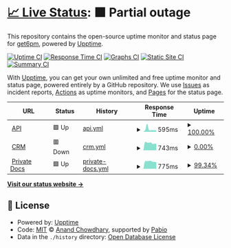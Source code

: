 # [📈 Live Status](https://status.get6pm.com): <!--live status--> **🟧 Partial outage**

This repository contains the open-source uptime monitor and status page for [get6pm](https://status.get6pm.com), powered by [Upptime](https://github.com/upptime/upptime).

[![Uptime CI](https://github.com/get6pm/uptime/workflows/Uptime%20CI/badge.svg)](https://github.com/get6pm/uptime/actions?query=workflow%3A%22Uptime+CI%22)
[![Response Time CI](https://github.com/get6pm/uptime/workflows/Response%20Time%20CI/badge.svg)](https://github.com/get6pm/uptime/actions?query=workflow%3A%22Response+Time+CI%22)
[![Graphs CI](https://github.com/get6pm/uptime/workflows/Graphs%20CI/badge.svg)](https://github.com/get6pm/uptime/actions?query=workflow%3A%22Graphs+CI%22)
[![Static Site CI](https://github.com/get6pm/uptime/workflows/Static%20Site%20CI/badge.svg)](https://github.com/get6pm/uptime/actions?query=workflow%3A%22Static+Site+CI%22)
[![Summary CI](https://github.com/get6pm/uptime/workflows/Summary%20CI/badge.svg)](https://github.com/get6pm/uptime/actions?query=workflow%3A%22Summary+CI%22)

With [Upptime](https://upptime.js.org), you can get your own unlimited and free uptime monitor and status page, powered entirely by a GitHub repository. We use [Issues](https://github.com/get6pm/uptime/issues) as incident reports, [Actions](https://github.com/get6pm/uptime/actions) as uptime monitors, and [Pages](https://status.get6pm.com) for the status page.

<!--start: status pages-->
<!-- This summary is generated by Upptime (https://github.com/upptime/upptime) -->
<!-- Do not edit this manually, your changes will be overwritten -->
<!-- prettier-ignore -->
| URL | Status | History | Response Time | Uptime |
| --- | ------ | ------- | ------------- | ------ |
| <img alt="" src="https://icons.duckduckgo.com/ip3/api.get6pm.com.ico" height="13"> [API](https://api.get6pm.com/v1/health) | 🟩 Up | [api.yml](https://github.com/get6pm/uptime/commits/HEAD/history/api.yml) | <details><summary><img alt="Response time graph" src="./graphs/api/response-time-week.png" height="20"> 595ms</summary><br><a href="https://status.get6pm.com/history/api"><img alt="Response time 1315" src="https://img.shields.io/endpoint?url=https%3A%2F%2Fraw.githubusercontent.com%2Fget6pm%2Fuptime%2FHEAD%2Fapi%2Fapi%2Fresponse-time.json"></a><br><a href="https://status.get6pm.com/history/api"><img alt="24-hour response time 629" src="https://img.shields.io/endpoint?url=https%3A%2F%2Fraw.githubusercontent.com%2Fget6pm%2Fuptime%2FHEAD%2Fapi%2Fapi%2Fresponse-time-day.json"></a><br><a href="https://status.get6pm.com/history/api"><img alt="7-day response time 595" src="https://img.shields.io/endpoint?url=https%3A%2F%2Fraw.githubusercontent.com%2Fget6pm%2Fuptime%2FHEAD%2Fapi%2Fapi%2Fresponse-time-week.json"></a><br><a href="https://status.get6pm.com/history/api"><img alt="30-day response time 1411" src="https://img.shields.io/endpoint?url=https%3A%2F%2Fraw.githubusercontent.com%2Fget6pm%2Fuptime%2FHEAD%2Fapi%2Fapi%2Fresponse-time-month.json"></a><br><a href="https://status.get6pm.com/history/api"><img alt="1-year response time 1315" src="https://img.shields.io/endpoint?url=https%3A%2F%2Fraw.githubusercontent.com%2Fget6pm%2Fuptime%2FHEAD%2Fapi%2Fapi%2Fresponse-time-year.json"></a></details> | <details><summary><a href="https://status.get6pm.com/history/api">100.00%</a></summary><a href="https://status.get6pm.com/history/api"><img alt="All-time uptime 99.98%" src="https://img.shields.io/endpoint?url=https%3A%2F%2Fraw.githubusercontent.com%2Fget6pm%2Fuptime%2FHEAD%2Fapi%2Fapi%2Fuptime.json"></a><br><a href="https://status.get6pm.com/history/api"><img alt="24-hour uptime 100.00%" src="https://img.shields.io/endpoint?url=https%3A%2F%2Fraw.githubusercontent.com%2Fget6pm%2Fuptime%2FHEAD%2Fapi%2Fapi%2Fuptime-day.json"></a><br><a href="https://status.get6pm.com/history/api"><img alt="7-day uptime 100.00%" src="https://img.shields.io/endpoint?url=https%3A%2F%2Fraw.githubusercontent.com%2Fget6pm%2Fuptime%2FHEAD%2Fapi%2Fapi%2Fuptime-week.json"></a><br><a href="https://status.get6pm.com/history/api"><img alt="30-day uptime 100.00%" src="https://img.shields.io/endpoint?url=https%3A%2F%2Fraw.githubusercontent.com%2Fget6pm%2Fuptime%2FHEAD%2Fapi%2Fapi%2Fuptime-month.json"></a><br><a href="https://status.get6pm.com/history/api"><img alt="1-year uptime 99.98%" src="https://img.shields.io/endpoint?url=https%3A%2F%2Fraw.githubusercontent.com%2Fget6pm%2Fuptime%2FHEAD%2Fapi%2Fapi%2Fuptime-year.json"></a></details>
| <img alt="" src="https://icons.duckduckgo.com/ip3/20.rp.get6pm.com.ico" height="13"> [CRM](https://20.rp.get6pm.com) | 🟥 Down | [crm.yml](https://github.com/get6pm/uptime/commits/HEAD/history/crm.yml) | <details><summary><img alt="Response time graph" src="./graphs/crm/response-time-week.png" height="20"> 743ms</summary><br><a href="https://status.get6pm.com/history/crm"><img alt="Response time 2800" src="https://img.shields.io/endpoint?url=https%3A%2F%2Fraw.githubusercontent.com%2Fget6pm%2Fuptime%2FHEAD%2Fapi%2Fcrm%2Fresponse-time.json"></a><br><a href="https://status.get6pm.com/history/crm"><img alt="24-hour response time 819" src="https://img.shields.io/endpoint?url=https%3A%2F%2Fraw.githubusercontent.com%2Fget6pm%2Fuptime%2FHEAD%2Fapi%2Fcrm%2Fresponse-time-day.json"></a><br><a href="https://status.get6pm.com/history/crm"><img alt="7-day response time 743" src="https://img.shields.io/endpoint?url=https%3A%2F%2Fraw.githubusercontent.com%2Fget6pm%2Fuptime%2FHEAD%2Fapi%2Fcrm%2Fresponse-time-week.json"></a><br><a href="https://status.get6pm.com/history/crm"><img alt="30-day response time 773" src="https://img.shields.io/endpoint?url=https%3A%2F%2Fraw.githubusercontent.com%2Fget6pm%2Fuptime%2FHEAD%2Fapi%2Fcrm%2Fresponse-time-month.json"></a><br><a href="https://status.get6pm.com/history/crm"><img alt="1-year response time 2800" src="https://img.shields.io/endpoint?url=https%3A%2F%2Fraw.githubusercontent.com%2Fget6pm%2Fuptime%2FHEAD%2Fapi%2Fcrm%2Fresponse-time-year.json"></a></details> | <details><summary><a href="https://status.get6pm.com/history/crm">0.00%</a></summary><a href="https://status.get6pm.com/history/crm"><img alt="All-time uptime 36.20%" src="https://img.shields.io/endpoint?url=https%3A%2F%2Fraw.githubusercontent.com%2Fget6pm%2Fuptime%2FHEAD%2Fapi%2Fcrm%2Fuptime.json"></a><br><a href="https://status.get6pm.com/history/crm"><img alt="24-hour uptime 0.00%" src="https://img.shields.io/endpoint?url=https%3A%2F%2Fraw.githubusercontent.com%2Fget6pm%2Fuptime%2FHEAD%2Fapi%2Fcrm%2Fuptime-day.json"></a><br><a href="https://status.get6pm.com/history/crm"><img alt="7-day uptime 0.00%" src="https://img.shields.io/endpoint?url=https%3A%2F%2Fraw.githubusercontent.com%2Fget6pm%2Fuptime%2FHEAD%2Fapi%2Fcrm%2Fuptime-week.json"></a><br><a href="https://status.get6pm.com/history/crm"><img alt="30-day uptime 1.38%" src="https://img.shields.io/endpoint?url=https%3A%2F%2Fraw.githubusercontent.com%2Fget6pm%2Fuptime%2FHEAD%2Fapi%2Fcrm%2Fuptime-month.json"></a><br><a href="https://status.get6pm.com/history/crm"><img alt="1-year uptime 36.20%" src="https://img.shields.io/endpoint?url=https%3A%2F%2Fraw.githubusercontent.com%2Fget6pm%2Fuptime%2FHEAD%2Fapi%2Fcrm%2Fuptime-year.json"></a></details>
| <img alt="" src="https://icons.duckduckgo.com/ip3/docs.rp.get6pm.com.ico" height="13"> [Private Docs](https://docs.rp.get6pm.com) | 🟩 Up | [private-docs.yml](https://github.com/get6pm/uptime/commits/HEAD/history/private-docs.yml) | <details><summary><img alt="Response time graph" src="./graphs/private-docs/response-time-week.png" height="20"> 775ms</summary><br><a href="https://status.get6pm.com/history/private-docs"><img alt="Response time 3173" src="https://img.shields.io/endpoint?url=https%3A%2F%2Fraw.githubusercontent.com%2Fget6pm%2Fuptime%2FHEAD%2Fapi%2Fprivate-docs%2Fresponse-time.json"></a><br><a href="https://status.get6pm.com/history/private-docs"><img alt="24-hour response time 812" src="https://img.shields.io/endpoint?url=https%3A%2F%2Fraw.githubusercontent.com%2Fget6pm%2Fuptime%2FHEAD%2Fapi%2Fprivate-docs%2Fresponse-time-day.json"></a><br><a href="https://status.get6pm.com/history/private-docs"><img alt="7-day response time 775" src="https://img.shields.io/endpoint?url=https%3A%2F%2Fraw.githubusercontent.com%2Fget6pm%2Fuptime%2FHEAD%2Fapi%2Fprivate-docs%2Fresponse-time-week.json"></a><br><a href="https://status.get6pm.com/history/private-docs"><img alt="30-day response time 772" src="https://img.shields.io/endpoint?url=https%3A%2F%2Fraw.githubusercontent.com%2Fget6pm%2Fuptime%2FHEAD%2Fapi%2Fprivate-docs%2Fresponse-time-month.json"></a><br><a href="https://status.get6pm.com/history/private-docs"><img alt="1-year response time 3173" src="https://img.shields.io/endpoint?url=https%3A%2F%2Fraw.githubusercontent.com%2Fget6pm%2Fuptime%2FHEAD%2Fapi%2Fprivate-docs%2Fresponse-time-year.json"></a></details> | <details><summary><a href="https://status.get6pm.com/history/private-docs">99.34%</a></summary><a href="https://status.get6pm.com/history/private-docs"><img alt="All-time uptime 97.36%" src="https://img.shields.io/endpoint?url=https%3A%2F%2Fraw.githubusercontent.com%2Fget6pm%2Fuptime%2FHEAD%2Fapi%2Fprivate-docs%2Fuptime.json"></a><br><a href="https://status.get6pm.com/history/private-docs"><img alt="24-hour uptime 95.37%" src="https://img.shields.io/endpoint?url=https%3A%2F%2Fraw.githubusercontent.com%2Fget6pm%2Fuptime%2FHEAD%2Fapi%2Fprivate-docs%2Fuptime-day.json"></a><br><a href="https://status.get6pm.com/history/private-docs"><img alt="7-day uptime 99.34%" src="https://img.shields.io/endpoint?url=https%3A%2F%2Fraw.githubusercontent.com%2Fget6pm%2Fuptime%2FHEAD%2Fapi%2Fprivate-docs%2Fuptime-week.json"></a><br><a href="https://status.get6pm.com/history/private-docs"><img alt="30-day uptime 99.85%" src="https://img.shields.io/endpoint?url=https%3A%2F%2Fraw.githubusercontent.com%2Fget6pm%2Fuptime%2FHEAD%2Fapi%2Fprivate-docs%2Fuptime-month.json"></a><br><a href="https://status.get6pm.com/history/private-docs"><img alt="1-year uptime 97.36%" src="https://img.shields.io/endpoint?url=https%3A%2F%2Fraw.githubusercontent.com%2Fget6pm%2Fuptime%2FHEAD%2Fapi%2Fprivate-docs%2Fuptime-year.json"></a></details>

<!--end: status pages-->

[**Visit our status website →**](https://status.get6pm.com)

## 📄 License

- Powered by: [Upptime](https://github.com/upptime/upptime)
- Code: [MIT](./LICENSE) © [Anand Chowdhary](https://anandchowdhary.com), supported by [Pabio](https://pabio.com)
- Data in the `./history` directory: [Open Database License](https://opendatacommons.org/licenses/odbl/1-0/)
